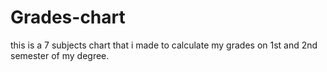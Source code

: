 # Grades-chart
this is a 7 subjects chart that i made to calculate my grades on 1st and 2nd semester of my degree.

